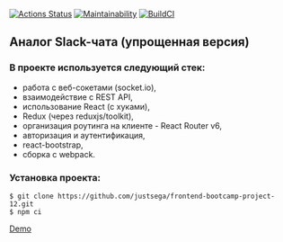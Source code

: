 [![Actions Status](https://github.com/justsega/frontend-bootcamp-project-12/workflows/hexlet-check/badge.svg)](https://github.com/justsega/frontend-bootcamp-project-12/actions)  [![Maintainability](https://api.codeclimate.com/v1/badges/920da47e58c298663374/maintainability)](https://codeclimate.com/github/justsega/frontend-bootcamp-project-12/maintainability)  [![BuildCI](https://github.com/justsega/frontend-bootcamp-project-12/actions/workflows/build_ci.yml/badge.svg)](https://github.com/justsega/frontend-bootcamp-project-12/actions/workflows/build_ci.yml)

## Аналог Slack-чата (упрощенная версия)

### В проекте используется следующий стек:

* работа с веб-сокетами (socket.io), 
* взаимодействие с REST API, 
* использование React (с хуками), 
* Redux (через reduxjs/toolkit), 
* организация роутинга на клиенте - React Router v6, 
* авторизация и аутентификация,
* react-bootstrap,
* сборка с webpack.

### Установка проекта:

```
$ git clone https://github.com/justsega/frontend-bootcamp-project-12.git
$ npm ci
```

[Demo](https://frontend-bootcamp-project-12-production-7bb5.up.railway.app/)